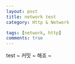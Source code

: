 ```yaml
---
layout: post
title: network test
category: Http & Network

tags: [network, http]
comments: true
---
```


test ~
커밋 ~ 
해죠 ~